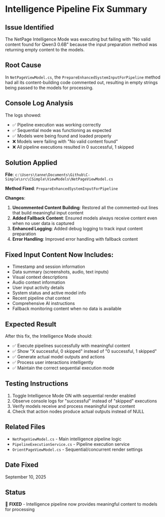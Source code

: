 # Intelligence Pipeline Fix Summary

## Issue Identified
The NetPage Intelligence Mode was executing but failing with "No valid content found for Qwen3 0.6B" because the input preparation method was returning empty content to the models.

## Root Cause
In `NetPageViewModel.cs`, the `PrepareEnhancedSystemInputForPipeline` method had all its content-building code commented out, resulting in empty strings being passed to the models for processing.

## Console Log Analysis
The logs showed:
- ✅ Pipeline execution was working correctly  
- ✅ Sequential mode was functioning as expected
- ✅ Models were being found and loaded properly
- ❌ Models were failing with "No valid content found"
- ❌ All pipeline executions resulted in 0 successful, 1 skipped

## Solution Applied
**File**: `c:\Users\tanne\Documents\Github\C-Simple\src\CSimple\ViewModels\NetPageViewModel.cs`

**Method Fixed**: `PrepareEnhancedSystemInputForPipeline`

**Changes**:
1. **Uncommented Content Building**: Restored all the commented-out lines that build meaningful input content
2. **Added Fallback Content**: Ensured models always receive content even when no user data is captured
3. **Enhanced Logging**: Added debug logging to track input content preparation
4. **Error Handling**: Improved error handling with fallback content

## Fixed Input Content Now Includes:
- Timestamp and session information
- Data summary (screenshots, audio, text inputs)
- Visual context descriptions
- Audio context information  
- User input activity details
- System status and active model info
- Recent pipeline chat context
- Comprehensive AI instructions
- Fallback monitoring content when no data is available

## Expected Result
After this fix, the Intelligence Mode should:
- ✅ Execute pipelines successfully with meaningful content
- ✅ Show "X successful, 0 skipped" instead of "0 successful, 1 skipped"
- ✅ Generate actual model outputs and actions
- ✅ Process user interactions intelligently
- ✅ Maintain the correct sequential execution mode

## Testing Instructions
1. Toggle Intelligence Mode ON with sequential render enabled
2. Observe console logs for "successful" instead of "skipped" executions
3. Verify models receive and process meaningful input content
4. Check that action nodes produce actual outputs instead of NULL

## Related Files
- `NetPageViewModel.cs` - Main intelligence pipeline logic
- `PipelineExecutionService.cs` - Pipeline execution service  
- `OrientPageViewModel.cs` - Sequential/concurrent render settings

## Date Fixed
September 10, 2025

## Status
🔧 **FIXED** - Intelligence pipeline now provides meaningful content to models for processing
